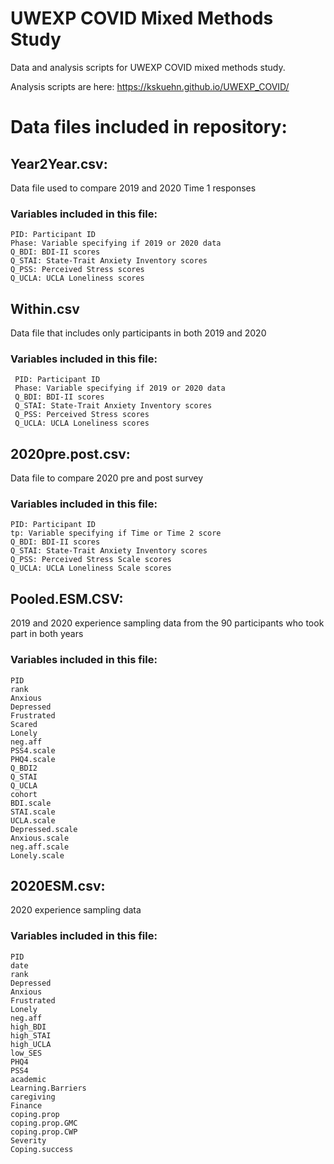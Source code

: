 # UWEXP COVID Mixed Methods Study
Data and analysis scripts for UWEXP COVID mixed methods study. 

Analysis scripts are here: https://kskuehn.github.io/UWEXP_COVID/ 

# Data files included in repository: 

## Year2Year.csv:
 Data file used to compare 2019 and 2020 Time 1 responses
  ### Variables included in this file:
    PID: Participant ID
    Phase: Variable specifying if 2019 or 2020 data 
    Q_BDI: BDI-II scores  
    Q_STAI: State-Trait Anxiety Inventory scores
    Q_PSS: Perceived Stress scores
    Q_UCLA: UCLA Loneliness scores
    
## Within.csv
 Data file that includes only participants in both 2019 and 2020
 ### Variables included in this file:
     PID: Participant ID
     Phase: Variable specifying if 2019 or 2020 data 
     Q_BDI: BDI-II scores  
     Q_STAI: State-Trait Anxiety Inventory scores
     Q_PSS: Perceived Stress scores
     Q_UCLA: UCLA Loneliness scores

## 2020pre.post.csv: 
  Data file to compare 2020 pre and post survey
  ### Variables included in this file:
    PID: Participant ID
    tp: Variable specifying if Time or Time 2 score
    Q_BDI: BDI-II scores  
    Q_STAI: State-Trait Anxiety Inventory scores
    Q_PSS: Perceived Stress Scale scores
    Q_UCLA: UCLA Loneliness Scale scores

## Pooled.ESM.CSV: 
  2019 and 2020 experience sampling data from the 90 participants who took part in both years
   ### Variables included in this file:
    PID
    rank	
    Anxious	
    Depressed	
    Frustrated	
    Scared	
    Lonely	
    neg.aff	
    PSS4.scale	
    PHQ4.scale	
    Q_BDI2	
    Q_STAI	
    Q_UCLA	
    cohort	
    BDI.scale	
    STAI.scale	
    UCLA.scale	
    Depressed.scale	
    Anxious.scale	
    neg.aff.scale	
    Lonely.scale
  
## 2020ESM.csv: 
  2020 experience sampling data 
   ### Variables included in this file:
    PID
    date
    rank
    Depressed
    Anxious
    Frustrated
    Lonely
    neg.aff
    high_BDI
    high_STAI
    high_UCLA
    low_SES
    PHQ4
    PSS4
    academic
    Learning.Barriers
    caregiving
    Finance
    coping.prop
    coping.prop.GMC
    coping.prop.CWP
    Severity
    Coping.success
